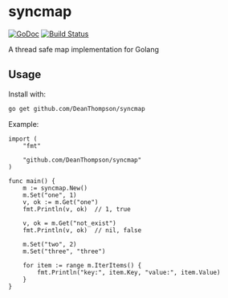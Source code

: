 syncmap
=======

[![GoDoc](https://godoc.org/github.com/DeanThompson/syncmap?status.svg)](https://godoc.org/github.com/DeanThompson/syncmap) [![Build Status](https://travis-ci.org/DeanThompson/syncmap.svg?branch=master)](https://travis-ci.org/DeanThompson/syncmap)

A thread safe map implementation for Golang

## Usage

Install with:

```bash
go get github.com/DeanThompson/syncmap
```

Example:

```golang
import (
    "fmt"

    "github.com/DeanThompson/syncmap"
)

func main() {
    m := syncmap.New()
    m.Set("one", 1)
    v, ok := m.Get("one")
    fmt.Println(v, ok)  // 1, true

    v, ok = m.Get("not_exist")
    fmt.Println(v, ok)  // nil, false

    m.Set("two", 2)
    m.Set("three", "three")

    for item := range m.IterItems() {
        fmt.Println("key:", item.Key, "value:", item.Value)
    }
}
```